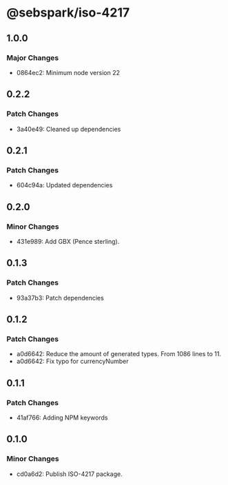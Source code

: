 # @sebspark/iso-4217

## 1.0.0

### Major Changes

- 0864ec2: Minimum node version 22

## 0.2.2

### Patch Changes

- 3a40e49: Cleaned up dependencies

## 0.2.1

### Patch Changes

- 604c94a: Updated dependencies

## 0.2.0

### Minor Changes

- 431e989: Add GBX (Pence sterling).

## 0.1.3

### Patch Changes

- 93a37b3: Patch dependencies

## 0.1.2

### Patch Changes

- a0d6642: Reduce the amount of generated types. From 1086 lines to 11.
- a0d6642: Fix typo for currencyNumber

## 0.1.1

### Patch Changes

- 41af766: Adding NPM keywords

## 0.1.0

### Minor Changes

- cd0a6d2: Publish ISO-4217 package.
